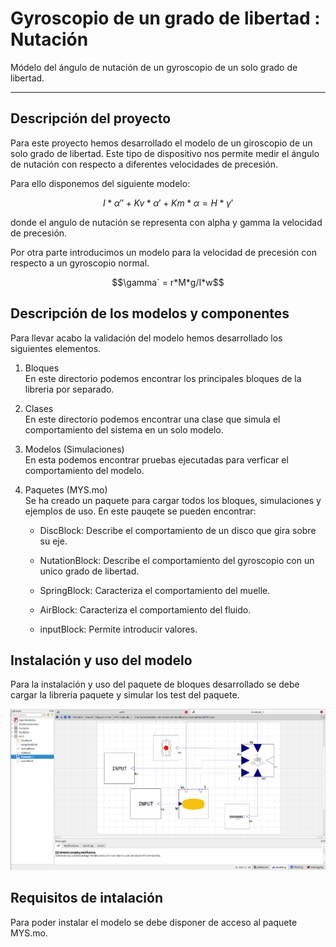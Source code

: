 # **Gyroscopio de un grado de libertad** : Nutación

Módelo del ángulo de nutación de un gyroscopio de un solo grado de libertad.

---

## Descripción del proyecto
Para este proyecto hemos desarrollado el modelo de un giroscopio de un solo grado de libertad. Este tipo de dispositivo nos permite medir el ángulo de nutación con respecto a diferentes velocidades de precesión.   

Para ello disponemos del siguiente modelo: 

$$ I*\alpha'' + Kv*\alpha' + Km*\alpha = H*\gamma'$$

donde el angulo de nutación se representa con alpha y gamma la velocidad de precesión.

Por otra parte introducimos un modelo para la velocidad de precesión con respecto a un gyroscopio normal. 

$$\gamma` = r*M*g/I*w$$

## Descripción de los modelos y componentes
Para llevar acabo la validación del modelo hemos desarrollado los siguientes elementos.

1. Bloques\
En este directorio podemos encontrar los principales bloques de la libreria por separado. 

2. Clases\
En este directorio podemos encontrar una clase que simula el comportamiento del sistema en un solo modelo.

3. Modelos (Simulaciones)\
En esta podemos encontrar pruebas ejecutadas para verficar el comportamiento del modelo.

4. Paquetes (MYS.mo)\
Se ha creado un paquete para cargar todos los bloques, simulaciones y ejemplos de uso. 
En este pauqete se pueden encontrar:
    - DiscBlock: Describe el comportamiento de un disco que gira sobre su eje. 

    - NutationBlock: Describe el comportamiento del gyroscopio con un unico grado de libertad.

    - SpringBlock: Caracteriza el comportamiento del muelle.

    - AirBlock: Caracteriza el comportamiento del fluido.

    - inputBlock: Permite introducir valores.

## Instalación y uso del modelo
Para la instalación y uso del paquete de bloques desarrollado se debe cargar la libreria paquete y simular los test del paquete.

![Sistema](./Imagenes/Sistema.png "Imagen del sistema")

##  Requisitos de intalación
Para poder instalar el modelo se debe disponer de acceso al paquete MYS.mo.


